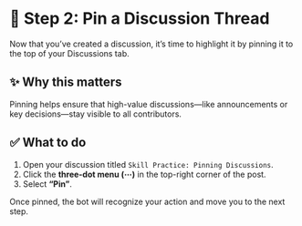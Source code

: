 <!--
  <<< Author notes: Step 2 >>>
  Start this step by acknowledging the previous step.
  Define terms and link to docs.github.com.
  Historic note: this step combines the commend, approve, and needs changes steps from the previous version.
-->

# 📌 Step 2: Pin a Discussion Thread

Now that you’ve created a discussion, it’s time to highlight it by pinning it to the top of your Discussions tab.

## ✨ Why this matters
Pinning helps ensure that high-value discussions—like announcements or key decisions—stay visible to all contributors.

## ✅ What to do
1. Open your discussion titled `Skill Practice: Pinning Discussions`.
2. Click the **three-dot menu (⋯)** in the top-right corner of the post.
3. Select **“Pin”**.

Once pinned, the bot will recognize your action and move you to the next step.
